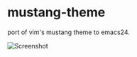mustang-theme
=============

port of vim's mustang theme to emacs24.

![Screenshot](https://github.com/mswift42/mustang-theme/raw/master/Screenshot.png)
